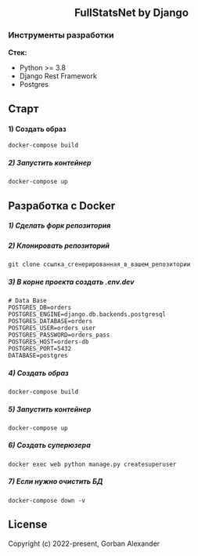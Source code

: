 <h2 align="center">FullStatsNet by Django</h2>


### Инструменты разработки

**Стек:**
- Python >= 3.8
- Django Rest Framework
- Postgres

## Старт

#### 1) Создать образ

    docker-compose build

##### 2) Запустить контейнер

    docker-compose up

## Разработка с Docker

##### 1) Сделать форк репозитория

##### 2) Клонировать репозиторий

    git clone ссылка_сгенерированная_в_вашем_репозитории

##### 3) В корне проекта создать .env.dev

    
    # Data Base
    POSTGRES_DB=orders
    POSTGRES_ENGINE=django.db.backends.postgresql
    POSTGRES_DATABASE=orders
    POSTGRES_USER=orders_user
    POSTGRES_PASSWORD=orders_pass
    POSTGRES_HOST=orders-db
    POSTGRES_PORT=5432
    DATABASE=postgres

    
##### 4) Создать образ

    docker-compose build

##### 5) Запустить контейнер

    docker-compose up
    
##### 6) Создать суперюзера

    docker exec web python manage.py createsuperuser
                                                        
##### 7) Если нужно очистить БД

    docker-compose down -v
 
## License

Copyright (c) 2022-present, Gorban Alexander




